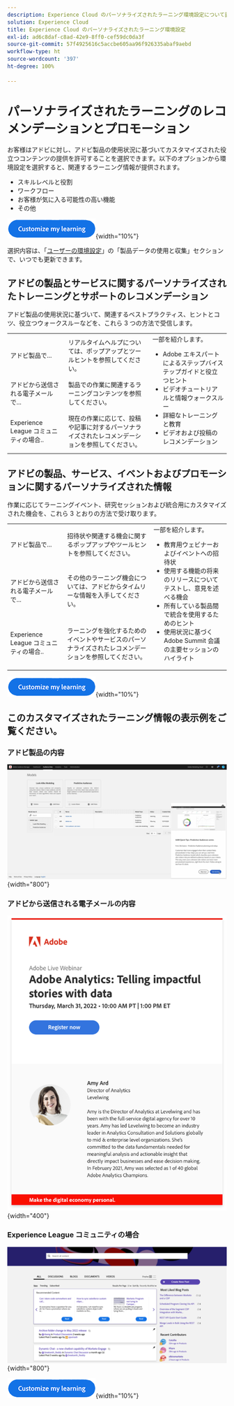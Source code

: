 ```yaml
---
description: Experience Cloud のパーソナライズされたラーニング環境設定について説明します。これにより、お客様は、Adobe Experience Cloud 製品や Adobe Experience League コミュニティ内の使用状況データに基づいて、パーソナライズされたヘルプやプロモーションを電子メールで受信できます。
solution: Experience Cloud
title: Experience Cloud のパーソナライズされたラーニング環境設定
exl-id: ad6c8daf-c8ad-42e9-8ff0-cef59dc0da3f
source-git-commit: 57f4925616c5accbe605aa96f926335abaf9aebd
workflow-type: ht
source-wordcount: '397'
ht-degree: 100%

---
```


# パーソナライズされたラーニングのレコメンデーションとプロモーション

お客様はアドビに対し、アドビ製品の使用状況に基づいてカスタマイズされた役立つコンテンツの提供を許可することを選択できます。以下のオプションから環境設定を選択すると、関連するラーニング情報が提供されます。

* スキルレベルと役割
* ワークフロー
* お客様が気に入る可能性の高い機能
* その他

[![](assets/personalized-learning-customize-learning-button.png)](https://experience.adobe.com/?shell_forceuserconsent=true#/home){width="10%"}


選択内容は、「[ユーザーの環境設定](https://experience.adobe.com/preferences/)」の「製品データの使用と収集」セクションで、いつでも更新できます。





## アドビの製品とサービスに関するパーソナライズされたトレーニングとサポートのレコメンデーション

アドビ製品の使用状況に基づいて、関連するベストプラクティス、ヒントとコツ、役立つウォークスルーなどを、これら 3 つの方法で受信します。

<table>
<tbody>
  <tr>
    <td>アドビ製品で...<br></td>
    <td>リアルタイムヘルプについては、ポップアップとツールヒントを参照してください。</td>
    <td rowspan="3">一部を紹介します。 <ul><li>Adobe エキスパートによるステップバイステップガイドと役立つヒント</li> 
    <li>ビデオチュートリアルと情報ウォークスルー</li> 
    <li>詳細なトレーニングと教育</li> 
    <li>ビデオおよび投稿のレコメンデーション</li>
    </ul></td>
  </tr>
  <tr>
    <td>アドビから送信される電子メールで...</td>
    <td>製品での作業に関連するラーニングコンテンツを参照してください。</td>
  </tr>
  <tr>
    <td>Experience League コミュニティの場合..</td>
    <td>現在の作業に応じて、投稿や記事に対するパーソナライズされたレコメンデーションを参照してください。</td>
  </tr>
</tbody>
</table>



## アドビの製品、サービス、イベントおよびプロモーションに関するパーソナライズされた情報

作業に応じてラーニングイベント、研究セッションおよび統合用にカスタマイズされた機会を、これら 3 とおりの方法で受け取ります。

<table>
<tbody>
  <tr>
    <td>アドビ製品で...<br></td>
    <td>招待状や関連する機会に関するポップアップやツールヒントを参照してください。</td>
    <td rowspan="3">一部を紹介します。 <ul>
    <li>教育用ウェビナーおよびイベントへの招待状</li> 
    <li>使用する機能の将来のリリースについてテストし、意見を述べる機会</li>
    <li>所有している製品間で統合を使用するためのヒント</li> 
    <li>使用状況に基づく Adobe Summit 会議の主要セッションのハイライト</li>
    </ul></td>
  </tr>
  <tr>
    <td>アドビから送信される電子メールで...</td>
    <td>その他のラーニング機会については、アドビからタイムリーな情報を入手してください。</td>
  </tr>
  <tr>
    <td>Experience League コミュニティの場合..</td>
    <td>ラーニングを強化するためのイベントやサービスのパーソナライズされたレコメンデーションを参照してください。</td>
  </tr>
</tbody>
</table>


[![](assets/personalized-learning-customize-learning-button.png)](https://experience.adobe.com/?shell_forceuserconsent=true#/home){width="10%"}




## このカスタマイズされたラーニング情報の表示例をご覧ください。


### アドビ製品の内容

![](assets/personalized-learning-in-product.gif){width="800"}



### アドビから送信される電子メールの内容

![](assets/personalized-learning-email.png){width="400"}



### Experience League コミュニティの場合

![](assets/personalized-learning-communities.png){width="800"}



[![](assets/personalized-learning-customize-learning-button.png)](https://experience.adobe.com/?shell_forceuserconsent=true#/home){width="10%"}
